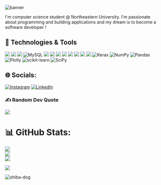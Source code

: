![banner](https://user-images.githubusercontent.com/89400862/210699611-7fb8077c-084a-4ca4-987a-c1b0cb73b329.png)

I'm computer science student @ Northeastern University. I'm passionate about programming and building applications and my dream is to become a software developer !

## 🔧 Technologies & Tools

![](https://img.shields.io/badge/Python-14354C?style=for-the-badge&logo=python&logoColor=white)
![](https://img.shields.io/badge/HTML5-E34F26?style=for-the-badge&logo=html5&logoColor=white)
![](https://img.shields.io/badge/CSS3-1572B6?style=for-the-badge&logo=css3&logoColor=white)
![MySQL](https://img.shields.io/badge/mysql-%2300f.svg?style=for-the-badge&logo=mysql&logoColor=white)
![](https://img.shields.io/badge/JavaScript-323330?style=for-the-badge&logo=javascript&logoColor=F7DF1E)
![](https://img.shields.io/badge/Java-ED8B00?style=for-the-badge&logo=java&logoColor=white)
![](https://img.shields.io/badge/Markdown-000000?style=for-the-badge&logo=markdown&logoColor=white)
![](https://img.shields.io/badge/Microsoft_SQL_Server-CC2927?style=for-the-badge&logo=microsoft-sql-server&logoColor=white)
![](https://img.shields.io/badge/TensorFlow-FF6F00?style=for-the-badge&logo=tensorflow&logoColor=white)
![](https://img.shields.io/badge/Colab-F9AB00?style=for-the-badge&logo=googlecolab&color=525252)
![](https://img.shields.io/badge/IntelliJ_IDEA-000000.svg?style=for-the-badge&logo=intellij-idea&logoColor=white)
![](https://img.shields.io/badge/PyCharm-000000.svg?&style=for-the-badge&logo=PyCharm&logoColor=white)
![Keras](https://img.shields.io/badge/Keras-%23D00000.svg?style=for-the-badge&logo=Keras&logoColor=white) 
![NumPy](https://img.shields.io/badge/numpy-%23013243.svg?style=for-the-badge&logo=numpy&logoColor=white) 
![Pandas](https://img.shields.io/badge/pandas-%23150458.svg?style=for-the-badge&logo=pandas&logoColor=white) 
![Plotly](https://img.shields.io/badge/Plotly-%233F4F75.svg?style=for-the-badge&logo=plotly&logoColor=white) 
![scikit-learn](https://img.shields.io/badge/scikit--learn-%23F7931E.svg?style=for-the-badge&logo=scikit-learn&logoColor=white) 
![SciPy](https://img.shields.io/badge/SciPy-%230C55A5.svg?style=for-the-badge&logo=scipy&logoColor=%white)


## 🌐 Socials:
[![Instagram](https://img.shields.io/badge/Instagram-%23E4405F.svg?logo=Instagram&logoColor=white)](https://instagram.com/chiahaohsutai) [![LinkedIn](https://img.shields.io/badge/LinkedIn-%230077B5.svg?logo=linkedin&logoColor=white)](https://linkedin.com/in/chia-hao-hsu-tai) 

### ✍️ Random Dev Quote
![](https://quotes-github-readme.vercel.app/api?type=horizontal&theme=radical)

# 📊 GitHub Stats:
![](https://github-readme-stats.vercel.app/api?username=chiahaohsutai&theme=dark&hide_border=false&include_all_commits=false&count_private=false)<br/>
![](https://github-readme-streak-stats.herokuapp.com/?user=chiahaohsutai&theme=dark&hide_border=false)<br/>
![](https://github-readme-stats.vercel.app/api/top-langs/?username=chiahaohsutai&theme=dark&hide_border=false&include_all_commits=false&count_private=false&layout=compact)

[![](https://visitcount.itsvg.in/api?id=chiahaohsutai&icon=0&color=2)](https://visitcount.itsvg.in)

![shiba-dog](https://user-images.githubusercontent.com/89400862/210697230-6d09a4b6-91e1-4db9-b07c-c9d3c56f5651.gif)

